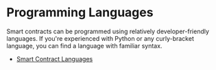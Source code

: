 # Programming Languages

Smart contracts can be programmed using relatively developer-friendly languages. If you're experienced with Python or any curly-bracket language, you can find a language with familiar syntax.

- [Smart Contract Languages](https://ethereum.org/en/developers/docs/smart-contracts/languages/)
